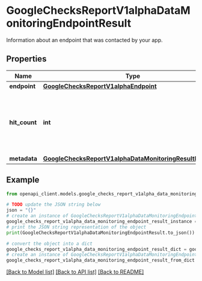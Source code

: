# GoogleChecksReportV1alphaDataMonitoringEndpointResult

Information about an endpoint that was contacted by your app.

## Properties

Name | Type | Description | Notes
------------ | ------------- | ------------- | -------------
**endpoint** | [**GoogleChecksReportV1alphaEndpoint**](GoogleChecksReportV1alphaEndpoint.md) |  | [optional] 
**hit_count** | **int** | The number of times this endpoint was contacted by your app. | [optional] 
**metadata** | [**GoogleChecksReportV1alphaDataMonitoringResultMetadata**](GoogleChecksReportV1alphaDataMonitoringResultMetadata.md) |  | [optional] 

## Example

```python
from openapi_client.models.google_checks_report_v1alpha_data_monitoring_endpoint_result import GoogleChecksReportV1alphaDataMonitoringEndpointResult

# TODO update the JSON string below
json = "{}"
# create an instance of GoogleChecksReportV1alphaDataMonitoringEndpointResult from a JSON string
google_checks_report_v1alpha_data_monitoring_endpoint_result_instance = GoogleChecksReportV1alphaDataMonitoringEndpointResult.from_json(json)
# print the JSON string representation of the object
print(GoogleChecksReportV1alphaDataMonitoringEndpointResult.to_json())

# convert the object into a dict
google_checks_report_v1alpha_data_monitoring_endpoint_result_dict = google_checks_report_v1alpha_data_monitoring_endpoint_result_instance.to_dict()
# create an instance of GoogleChecksReportV1alphaDataMonitoringEndpointResult from a dict
google_checks_report_v1alpha_data_monitoring_endpoint_result_from_dict = GoogleChecksReportV1alphaDataMonitoringEndpointResult.from_dict(google_checks_report_v1alpha_data_monitoring_endpoint_result_dict)
```
[[Back to Model list]](../README.md#documentation-for-models) [[Back to API list]](../README.md#documentation-for-api-endpoints) [[Back to README]](../README.md)



